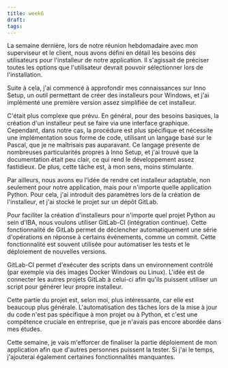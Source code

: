 ```yaml
---
title: week6
draft: 
tags:
---
```


La semaine dernière, lors de notre réunion hebdomadaire avec mon superviseur et le client, nous avons défini en détail les besoins des utilisateurs pour l'installeur de notre application. Il s'agissait de préciser toutes les options que l'utilisateur devrait pouvoir sélectionner lors de l'installation.

Suite à cela, j'ai commencé à approfondir mes connaissances sur Inno Setup, un outil permettant de créer des installeurs pour Windows, et j'ai implémenté une première version assez simplifiée de cet installeur.

C'était plus complexe que prévu. En général, pour des besoins basiques, la création d'un installeur peut se faire via une interface graphique. Cependant, dans notre cas, la procédure est plus spécifique et nécessite une implémentation sous forme de code, utilisant un langage basé sur le Pascal, que je ne maîtrisais pas auparavant. Ce langage présente de nombreuses particularités propres à Inno Setup, et j'ai trouvé que la documentation était peu clair, ce qui rend le développement assez fastidieux. De plus, cette tâche est, à mon sens, moins stimulante.

Par ailleurs, nous avons eu l'idée de rendre cet installeur adaptable, non seulement pour notre application, mais pour n'importe quelle application Python. Pour cela, j'ai introduit des paramètres lors de la création de l'installeur, et j'ai stocké le projet sur un dépôt GitLab.

Pour faciliter la création d'installeurs pour n'importe quel projet Python au sein d'IBA, nous voulons utiliser GitLab-CI (intégration continue). Cette fonctionnalité de GitLab permet de déclencher automatiquement une série d'opérations en réponse à certains événements, comme un commit. Cette fonctionnalité est souvent utilisée pour automatiser les tests et le déploiement de nouvelles versions.

GitLab-CI permet d'exécuter des scripts dans un environnement contrôlé (par exemple via des images Docker Windows ou Linux). L'idée est de connecter les autres projets GitLab à celui-ci afin qu'ils puissent utiliser un script pour générer leur propre installeur.

Cette partie du projet est, selon moi, plus intéressante, car elle est beaucoup plus générale. L'automatisation des tâches lors de la mise à jour du code n'est pas spécifique à mon projet ou à Python, et c'est une compétence cruciale en entreprise, que je n'avais pas encore abordée dans mes études.

Cette semaine, je vais m'efforcer de finaliser la partie déploiement de mon application afin que d'autres personnes puissent la tester. Si j'ai le temps, j'ajouterai également certaines fonctionnalités manquantes.